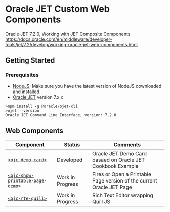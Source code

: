 

# Oracle JET Custom Web Components

Oracle JET 7.2.0, Working with JET Composite Components
https://docs.oracle.com/en/middleware/developer-tools/jet/7.2/develop/working-oracle-jet-web-components.html

## Getting Started

### Prerequisites
 - [NodeJS](https://nodejs.org/es/download/): Make sure you have the latest version of NodeJS downloaded and installed 
 - [Oracle JET](https://www.oracle.com/webfolder/technetwork/jet/index.html) version 7.x.x
```
>npm install -g @oracle/ojet-cli
>ojet --version
Oracle JET Command Line Interface, version: 7.2.0
```

## Web Components

|Component| Status | Comments
|----|---| ---|
|[`<ojc-demo-card>`](https://github.com/DanielMerchan/ojet-custom-components/tree/master/src/js/jet-composites/ojc-card) | Developed |  Oracle JET Demo Card basaed on Oracle JET Cookbook Example |
| [`<ojc-show-printable-page-demo>`](https://github.com/DanielMerchan/ojet-custom-components/tree/master/src/js/jet-composites/ojc-show-printable-page) | Work in Progress | Fires or Open a Printable Page version of the current Oracle JET Page
| [`<ojc-rte-quill>`](https://github.com/DanielMerchan/ojet-custom-components/tree/master/src/js/jet-composites/ojc-rte-quill) | Work in Progress | Rich Text Editor wrapping Quill JS
